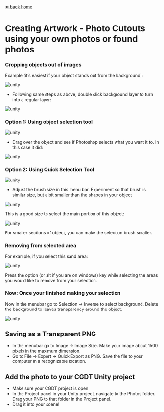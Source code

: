 [⬅️ back home](intro.html)

# Creating Artwork - Photo Cutouts using your own photos or found photos


### Cropping objects out of images

Example (it’s easiest if your object stands out from the background):

![unity](asset-creation-images/image14.jpg)

- Following same steps as above, double click background layer to turn into a regular layer:

![unity](asset-creation-images/image28.jpg)


### Option 1: Using object selection tool

![unity](asset-creation-images/image32.jpg)


- Drag over the object and see if Photoshop selects what you want it to. In this case it did:

![unity](asset-creation-images/image6.jpg)


### Option 2: Using Quick Selection Tool

![unity](asset-creation-images/image32.jpg)

- Adjust the brush size in this menu bar. Experiment so that brush is similar size, but a bit smaller than the shapes in your object

![unity](asset-creation-images/image35.jpg)

This is a good size to select the main portion of this object:

![unity](asset-creation-images/image8.jpg)

For smaller sections of object, you can make the selection brush smaller.

### Removing from selected area

For example, if you select this sand area:

![unity](asset-creation-images/image31.jpg)

Press the option (or alt if you are on windows) key while selecting the areas you would like to remove from your selection. 

### Now: Once your finished making your selection


Now in the menubar go to Selection -> Inverse to select background. Delete the background to leaves transparency around the object:

![unity](asset-creation-images/image6.jpg)


## Saving as a Transparent PNG

- In the menubar go to Image -> Image Size. Make your image about 1500 pixels in the maximum dimension.
- Go to File -> Export -> Quick Export as PNG. Save the file to your computer in a recognizable location.

## Add the photo to your CGDT Unity project
- Make sure your CGDT project is open
- In the Project panel in your Unity project, navigate to the Photos folder. Drag your PNG to that folder in the Project panel. 
- Drag it into your scene! 